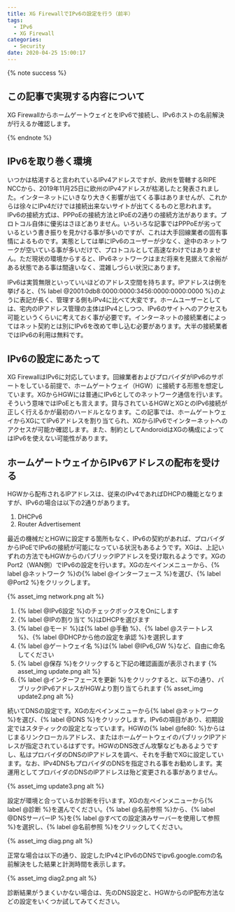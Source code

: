 ```yaml
---
title: XG FirewallでIPv6の設定を行う（前半）
tags:
  - IPv6
  - XG Firewall
categories:
  - Security
date: 2020-04-25 15:00:17
---
```


{% note success  %}

## この記事で実現する内容について

XG FirewallからホームゲートウェイとをIPv6で接続し、IPv6ホストの名前解決が行えるか確認します。

{% endnote %}

<!-- more -->

## IPv6を取り巻く環境

いつかは枯渇すると言われているIPv4アドレスですが、欧州を管轄するRIPE NCCから、2019年11月25日に欧州のIPv4アドレスが枯渇したと発表されました。インターネットにいきなり大きく影響が出てくる事はありませんが、これからは徐々にIPv4だけでは接続出来ないサイトが出てくるものと思われます。IPv6の接続方式は、PPPoEの接続方法とIPoEの2通りの接続方法があります。プロトコル自体に優劣はさほどありません。いろいろな記事ではPPPoEが劣っているという書き振りを見かける事が多いのですが、これは大手回線業者の固有事情によるものです。実態としては単にIPv6のユーザーが少なく、途中のネットワークが空いている事が多いだけで、プロトコルとして高速なわけではありません。ただ現状の環境からすると、IPv6ネットワークはまだ将来を見据えて余裕がある状態である事は間違いなく、混雑しづらい状況にあります。

IPv6は実質無限といっていいほどのアドレス空間を持ちます。IPアドレスは例を挙げると、{% label @2001:0db8:0000:0000:3456:0000:0000:0000 %}のように表記が長く、管理する側もIPv4に比べて大変です。ホームユーザーとしては、宅内のIPアドレス管理の主体はIPv4としつつ、IPv6のサイトへのアクセスも可能というくらいに考えておく事が必要です。インターネットの接続業者によってはネット契約とは別にIPv6を改めて申し込む必要があります。大半の接続業者ではIPv6の利用は無料です。

## IPv6の設定にあたって

XG FirewallはIPv6に対応しています。回線業者およびプロバイダがIPv6のサポートをしている前提で、ホームゲートウェイ（HGW）に接続する形態を想定しています。XGからHGWには普通にIPv6としてのネットワーク通信を行います。そういう意味ではIPoEとも言えます。貸与されているHGWとXGとのIPv6接続が正しく行えるかが最初のハードルとなります。この記事では、ホームゲートウェイからXGにてIPv6アドレスを割り当てられ、XGからIPv6でインターネットへのアクセスが可能か確認します。また、制約としてAndoroidはXGの構成によってはIPv6を使えない可能性があります。

## ホームゲートウェイからIPv6アドレスの配布を受ける

HGWから配布されるIPアドレスは、従来のIPv4であればDHCPの機能となりますが、IPv6の場合は以下の2通りがあります。

1. DHCPv6
2. Router Advertisement

最近の機械だとHGWに設定する箇所もなく、IPv6の契約があれば、プロバイダからIPoEでIPv6の接続が可能になっている状況もあるようです。XGは、上記いずれの方法でもHGWからのパブリックIPアドレスを受け取れるようです。XGのPort2（WAN側）でIPv6の設定を行います。XGの左ペインメニューから、{% label @ネットワーク %}の{% label @インターフェース %}を選び、{% label @Port2 %}をクリックします。

{% asset_img network.png alt %}

1. {% label @IPv6設定 %}のチェックボックスをOnにします
2. {% label @IPの割り当て %}はDHCPを選びます
3. {% label @モード %}は{% label @手動 %}、{% label @ステートレス %}、{% label @DHCPから他の設定を承認 %}を選択します
4. {% label @ゲートウェイ名 %}は{% label @IPv6_GW %}など、自由に命名してください
5. {% label @保存 %}をクリックすると下記の確認画面が表示されます
 {% asset_img update.png alt %}
6. {% label @インターフェースを更新 %}をクリックすると、以下の通り、パブリックIPv6アドレスがHGWより割り当てられます
 {% asset_img update2.png alt %}

続いてDNSの設定です。XGの左ペインメニューから{% label @ネットワーク %}を選び、{% label @DNS %}をクリックします。IPv6の項目があり、初期設定ではスタティックの設定となっています。HGWの{% label @fe80: %}からはじまるリンクローカルアドレス、またはホームゲートウェイのパブリックIPアドレスが指定されているはずです。HGWのDNS改ざん攻撃などもあるようですし、私はプロバイダのDNSのIPアドレスを調べ、それを手動でXGに設定しています。なお、IPv4DNSもプロバイダのDNSを指定される事をお勧めします。実運用としてプロバイダのDNSのIPアドレスは殆ど変更される事がありません。

{% asset_img update3.png alt %}

設定が環境と合っているか診断を行います。XGの左ペインメニューから{% label @診断 %}を選んでください。{% label @名前参照 %}から、{% label @DNSサーバーIP %}を{% label @すべての設定済みサーバーを使用して参照 %}を選択し、{% label @名前参照 %}をクリックしてください。

 {% asset_img diag.png alt %}

正常な場合は以下の通り、設定したIPv4とIPv6のDNSでipv6.google.comの名前解決をした結果と計測時間を表示します。

 {% asset_img diag2.png alt %}

診断結果がうまくいかない場合は、先のDNS設定と、HGWからのIP配布方法などの設定をいくつか試してみてください。

